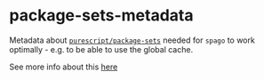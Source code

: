 # package-sets-metadata
Metadata about [`purescript/package-sets`](https://github.com/purescript/package-sets) needed for `spago` to work optimally - e.g. to be able to use the global cache.

See more info about this [here](https://github.com/spacchetti/spago#the-spago-curator-tool)
